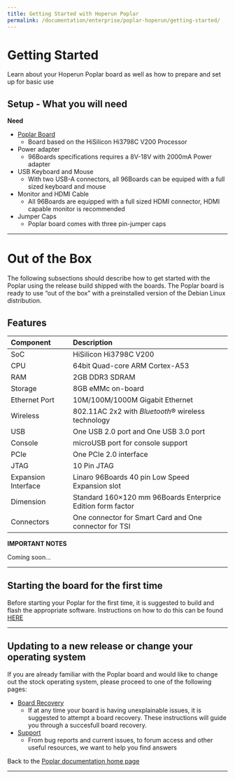 ```yaml
---
title: Getting Started with Hoperun Poplar
permalink: /documentation/enterprise/poplar-hoperun/getting-started/
---
```

# Getting Started

Learn about your Hoperun Poplar board as well as how to prepare and set up for basic use

## Setup - What you will need

**Need**
- [Poplar Board](https://www.96boards.org/product/poplar/)
   - Board based on the HiSilicon Hi3798C V200 Processor
- Power adapter
   - 96Boards specifications requires a 8V-18V with 2000mA Power adapter
- USB Keyboard and Mouse
   - With two USB-A connectors, all 96Boards can be equiped with a full sized keyboard and mouse
- Monitor and HDMI Cable
   - All 96Boards are equipped with a full sized HDMI connector, HDMI capable monitor is recommended
- Jumper Caps
   - Poplar board comes with three pin-jumper caps

***

# Out of the Box

The following subsections should describe how to get started with the Poplar using the release build shipped with the boards. The Poplar board is ready to use “out of the box” with a preinstalled version of the Debian Linux distribution.

## Features

|   Component          |   Description                                                                                    |
|:---------------------|:-------------------------------------------------------------------------------------------------|
|  SoC                 | HiSilicon Hi3798C V200                                                                           |
|  CPU                 | 64bit Quad-core ARM Cortex-A53                           |
|  RAM                 | 2GB DDR3 SDRAM                               |
|  Storage             | 8GB eMMc on-board                                                                        |
|  Ethernet Port       | 10M\/100M\/1000M Gigabit Ethernet                                                                                   |
|  Wireless            | 802.11AC 2x2 with _Bluetooth_® wireless technology                                                                      |
|  USB                 | One USB 2.0 port and One USB 3.0 port                                                              |
|  Console             | microUSB port for console support                                                               |
|  PCIe                | One PCIe 2.0 interface                                                                          |
|  JTAG                | 10 Pin JTAG                                                                                       |
|  Expansion Interface | Linaro 96Boards 40 pin Low Speed Expansion slot                                                         |
|  Dimension           | Standard 160×120 mm 96Boards Enterprice Edition form factor                                      |
|  Connectors              | One connector for Smart Card and One connector for TSI                                           |

**IMPORTANT NOTES**

Coming soon...

***

## Starting the board for the first time

Before starting your Poplar for the first time, it is suggested to build and flash the appropriate software. Instructions on how to do this can be found [HERE](https://github.com/96boards-poplar/Documentation)

***

## Updating to a new release or change your operating system

If you are already familiar with the Poplar board and would like to change out the stock operating system, please proceed to one of the following pages:

- [Board Recovery](https://github.com/96boards-poplar/Documentation/)
   - If at any time your board is having unexplainable issues, it is suggested to attempt a board recovery. These instructions will guide you through a succesfull board recovery.
- [Support](../support/)
   - From bug reports and current issues, to forum access and other useful resources, we want to help you find answers

Back to the [Poplar documentation home page](../)

***

